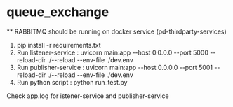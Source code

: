 # queue_exchange

** RABBITMQ should be running on docker service (pd-thirdparty-services)

1. pip install -r requirements.txt
2. Run listener-service : uvicorn main:app --host 0.0.0.0 --port 5000 --reload-dir ./--reload --env-file ./dev.env
3. Run publisher-service : uvicorn main:app --host 0.0.0.0 --port 5001 --reload-dir ./--reload --env-file ./dev.env
4. Run python script : python run_test.py 

Check app.log for istener-service and publisher-service

